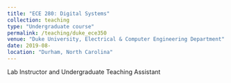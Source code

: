 ```yaml
---
title: "ECE 280: Digital Systems"
collection: teaching
type: "Undergraduate course"
permalink: /teaching/duke_ece350
venue: "Duke University, Electrical & Computer Engineering Department"
date: 2019-08-
location: "Durham, North Carolina"
---
```


Lab  Instructor and Undergraduate Teaching Assistant


